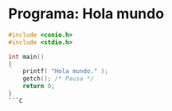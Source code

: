 # Programa: Hola mundo

```C
#include <conio.h>
#include <stdio.h>

int main()
{
    printf( "Hola mundo." );
    getch(); /* Pausa */
    return 0;
}
```C
